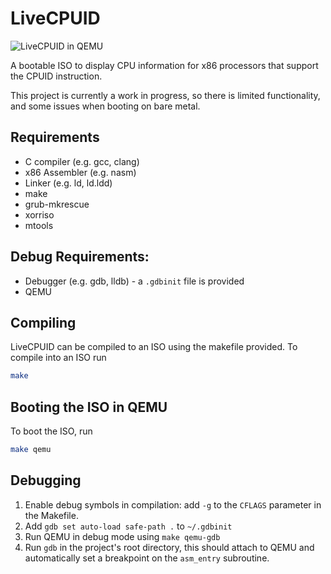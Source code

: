 # LiveCPUID

![LiveCPUID in QEMU](https://adambruce.net/images/livecpuid/LiveCPUID_QEMU.png?)

A bootable ISO to display CPU information for x86 processors that support the CPUID instruction.

This project is currently a work in progress, so there is limited functionality, and some issues when booting on bare metal.

## Requirements

- C compiler (e.g. gcc, clang)
- x86 Assembler (e.g. nasm)
- Linker (e.g. ld, ld.ldd)
- make
- grub-mkrescue
- xorriso
- mtools

## Debug Requirements:
- Debugger (e.g. gdb, lldb) - a `.gdbinit` file is provided
- QEMU


## Compiling
LiveCPUID can be compiled to an ISO using the makefile provided. To compile into an ISO run
```bash
make
```

## Booting the ISO in QEMU
To boot the ISO, run 
```bash
make qemu
```

## Debugging
1. Enable debug symbols in compilation: add `-g` to the `CFLAGS` parameter in the Makefile.
2. Add `gdb set auto-load safe-path .` to `~/.gdbinit`
3. Run QEMU in debug mode using ```make qemu-gdb```
4. Run `gdb` in the project's root directory, this should attach to QEMU and automatically set a breakpoint on the `asm_entry` subroutine.
